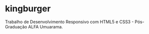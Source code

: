 # kingburger
Trabalho de Desenvolvimento Responsivo com HTML5 e CSS3 - Pós-Graduação ALFA Umuarama.
